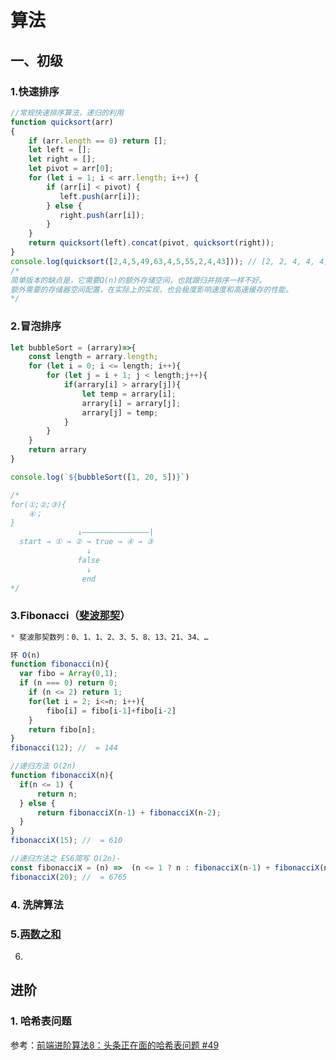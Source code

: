 # 算法

## 一、初级

### 1.快速排序

```javascript
//常规快速排序算法，递归的利用
function quicksort(arr)
{
    if (arr.length == 0) return [];
    let left = [];
    let right = [];
    let pivot = arr[0];
    for (let i = 1; i < arr.length; i++) {
        if (arr[i] < pivot) {
           left.push(arr[i]);
        } else {
           right.push(arr[i]);
        }
    }
    return quicksort(left).concat(pivot, quicksort(right));
}
console.log(quicksort([2,4,5,49,63,4,5,55,2,4,43])); // [2, 2, 4, 4, 4, 5, 5, 43, 49, 55, 63]
/*
简单版本的缺点是，它需要Ω(n)的额外存储空间，也就跟归并排序一样不好。
额外需要的存储器空间配置，在实际上的实现，也会极度影响速度和高速缓存的性能。
*/
```

### 2.冒泡排序

```javascript
let bubbleSort = (arrary)=>{
    const length = arrary.length;
    for (let i = 0; i <= length; i++){
        for (let j = i + 1; j < length;j++){
            if(arrary[i] > arrary[j]){
                let temp = arrary[i];
                arrary[i] = arrary[j];
                arrary[j] = temp;
            }
        }
    }
    return arrary
}

console.log(`${bubbleSort([1, 20, 5])}`)

/*
for(①;②;③){
    ④；
}
               ↓———————————————|
  start → ① → ② → true → ④ → ③
                 ↓
               false
                 ↓
                end
*/
```

### 3.Fibonacci（[斐波那契](https://baike.baidu.com/item/%E6%96%90%E6%B3%A2%E9%82%A3%E5%A5%91%E6%95%B0%E5%88%97)）

```javascript
* 斐波那契数列：0、1、1、2、3、5、8、13、21、34、…

环 O(n)
function fibonacci(n){
  var fibo = Array(0,1);
  if (n === 0) return 0;
	if (n <= 2) return 1;
	for(let i = 2; i<=n; i++){
		fibo[i] = fibo[i-1]+fibo[i-2]
	}
 	return fibo[n];
} 
fibonacci(12); //  = 144

//递归方法 O(2n)
function fibonacciX(n){
  if(n <= 1) {
      return n;
  } else {
      return fibonacciX(n-1) + fibonacciX(n-2);
  }
}
fibonacciX(15); //  = 610

//递归方法之 ES6简写 O(2n)-
const fibonacciX = (n) =>  (n <= 1 ? n : fibonacciX(n-1) + fibonacciX(n-2))
fibonacciX(20); //  = 6765
```

### 4. 洗牌算法

### 5.[两数之和](https://leetcode-cn.com/problems/two-sum/)



6.

## 进阶

### 1. 哈希表问题

参考：[前端进阶算法8：头条正在面的哈希表问题 #49
](https://github.com/sisterAn/JavaScript-Algorithms/issues/49)
